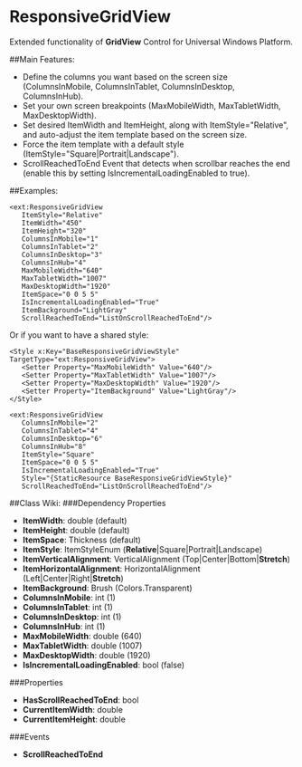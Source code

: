 # ResponsiveGridView
Extended functionality of **GridView** Control for Universal Windows Platform.

##Main Features:

* Define the columns you want based on the screen size (ColumnsInMobile, ColumnsInTablet, ColumnsInDesktop, ColumnsInHub).
* Set your own screen breakpoints (MaxMobileWidth, MaxTabletWidth, MaxDesktopWidth).
* Set desired ItemWidth and ItemHeight, along with ItemStyle="Relative", and auto-adjust the item template based on the screen size.
* Force the item template with a default style (ItemStyle="Square|Portrait|Landscape").
* ScrollReachedToEnd Event that detects when scrollbar reaches the end (enable this by setting IsIncrementalLoadingEnabled to true).

##Examples:
```xaml
<ext:ResponsiveGridView 
   ItemStyle="Relative"
   ItemWidth="450"
   ItemHeight="320"
   ColumnsInMobile="1"
   ColumnsInTablet="2"
   ColumnsInDesktop="3"
   ColumnsInHub="4"
   MaxMobileWidth="640"
   MaxTabletWidth="1007"
   MaxDesktopWidth="1920"
   ItemSpace="0 0 5 5"
   IsIncrementalLoadingEnabled="True"
   ItemBackground="LightGray"
   ScrollReachedToEnd="ListOnScrollReachedToEnd"/>
```
Or if you want to have a shared style:
```xaml
<Style x:Key="BaseResponsiveGridViewStyle" TargetType="ext:ResponsiveGridView">
   <Setter Property="MaxMobileWidth" Value="640"/>
   <Setter Property="MaxTabletWidth" Value="1007"/>
   <Setter Property="MaxDesktopWidth" Value="1920"/>
   <Setter Property="ItemBackground" Value="LightGray"/>
</Style>

<ext:ResponsiveGridView 
   ColumnsInMobile="2"
   ColumnsInTablet="4"
   ColumnsInDesktop="6"
   ColumnsInHub="8"
   ItemStyle="Square"
   ItemSpace="0 0 5 5"
   IsIncrementalLoadingEnabled="True"
   Style="{StaticResource BaseResponsiveGridViewStyle}"
   ScrollReachedToEnd="ListOnScrollReachedToEnd"/>
```

##Class Wiki:
###Dependency Properties
* **ItemWidth**: double (default)
* **ItemHeight**: double (default)
* **ItemSpace**:  Thickness (default)
* **ItemStyle**: ItemStyleEnum (**Relative**|Square|Portrait|Landscape)
* **ItemVerticalAlignment**: VerticalAlignment (Top|Center|Bottom|**Stretch**)
* **ItemHorizontalAlignment**: HorizontalAlignment (Left|Center|Right|**Stretch**)
* **ItemBackground**: Brush (Colors.Transparent)
* **ColumnsInMobile**: int (1)
* **ColumnsInTablet**: int (1)
* **ColumnsInDesktop**: int (1)
* **ColumnsInHub**: int (1)
* **MaxMobileWidth**: double (640)
* **MaxTabletWidth**: double (1007)
* **MaxDesktopWidth**: double (1920)
* **IsIncrementalLoadingEnabled**: bool (false)

###Properties
* **HasScrollReachedToEnd**: bool
* **CurrentItemWidth**: double
* **CurrentItemHeight**: double

###Events
* **ScrollReachedToEnd**
